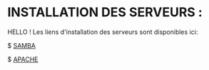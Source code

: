 # INSTALLATION DES SERVEURS :
HELLO ! Les liens d'installation des  serveurs sont disponibles ici:

$ [SAMBA](https://github.com/fetraandri/SYS_SERVEUR/blob/e85cc84ad62d3b86bdfa90ad3b95bfc0857eebf7/SAMBA/Readme.md) 

$ [APACHE](https://github.com/fetraandri/SYS_SERVEUR/blob/38f35aa5c915cd2d3acc404e0fa2e7ab1b0cfaa2/APACHE/Readme.md) 
